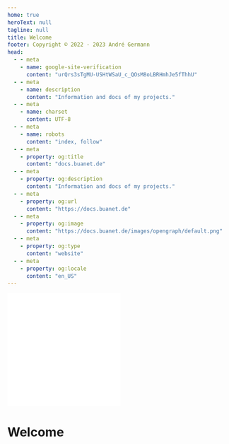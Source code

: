 ```yaml
---
home: true
heroText: null
tagline: null
title: Welcome
footer: Copyright © 2022 - 2023 André Germann
head:
  - - meta
    - name: google-site-verification
      content: "urQrs3sTgMU-USHtWSaU_c_QOsM8oLBRHmhJe5fThhU"
  - - meta
    - name: description
      content: "Information and docs of my projects."
  - - meta
    - name: charset
      content: UTF‑8
  - - meta
    - name: robots
      content: "index, follow"
  - - meta
    - property: og:title
      content: "docs.buanet.de"
  - - meta
    - property: og:description
      content: "Information and docs of my projects."
  - - meta
    - property: og:url
      content: "https://docs.buanet.de"
  - - meta
    - property: og:image
      content: "https://docs.buanet.de/images/opengraph/default.png"
  - - meta
    - property: og:type
      content: "website"
  - - meta
    - property: og:locale
      content: "en_US"
---
```


<span class="center">
<div id="beachlogo">
<img src=/images/logo_dark.png>
</div>
</span>

# Welcome